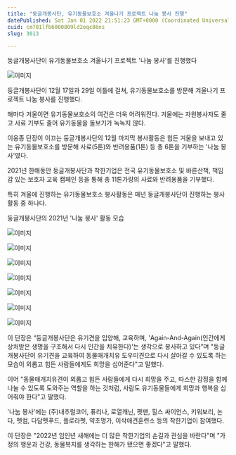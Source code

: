 ```yaml
---
title: "둥글개봉사단, 유기동물보호소 겨울나기 프로젝트 나눔 봉사 진행"
datePublished: Sat Jan 01 2022 21:51:23 GMT+0000 (Coordinated Universal Time)
cuid: cm701lfb6000809ld2eqc86ns
slug: 3013

---
```



둥글개봉사단이 유기동물보호소 겨울나기 프로젝트 '나눔 봉사'를 진행했다

![이미지](https://cdn.hashnode.com/res/hashnode/image/upload/v1739251744806/24de4587-f6a7-45a7-ace2-bc954e54b632.jpeg)

둥글개봉사단이 12월 17일과 29일 이틀에 걸쳐, 유기동물보호소를 방문해 겨울나기 프로젝트 나눔 봉사를 진행했다.

해마다 겨울이면 유기동물보호소의 여건은 더욱 어려워진다. 겨울에는 자원봉사자도 줄고 사료 기부도 줄어 유기동물을 돌보기가 녹녹지 않다.

이웅종 단장이 이끄는 둥글개봉사단의 12월 마지막 봉사활동은 힘든 겨울을 보내고 있는 유기동물보호소를 방문해 사료(5톤)와 반려용품(1톤) 등 총 6톤을 기부하는 '나눔 봉사'였다.

2021년 한해동안 둥글개봉사단과 착한기업은 전국 유기동물보호소 및 바른산책, 책임감 있는 보호자 교육 캠페인 등을 통해 총 11톤가량의 사료와 반려용품을 기부했다.

특히 겨울에 진행하는 유기동물보호소 봉사활동은 매년 둥글개봉사단이 진행하는 봉사활동 중 하나다.

둥글개봉사단의 2021년 '나눔 봉사' 활동 모습

![이미지](https://cdn.hashnode.com/res/hashnode/image/upload/v1739251747036/7fea8c6c-b030-409d-9d1b-09cf591c354b.jpeg)

![이미지](https://cdn.hashnode.com/res/hashnode/image/upload/v1739251749788/3bbfef02-572a-4d9c-9025-11ee99572c19.jpeg)

![이미지](https://cdn.hashnode.com/res/hashnode/image/upload/v1739251752403/5d30a1ee-0ceb-4152-b8f1-432a31427a78.jpeg)

![이미지](https://cdn.hashnode.com/res/hashnode/image/upload/v1739251755514/6e467013-c2d2-4746-b70c-b262ee611484.jpeg)

![이미지](https://cdn.hashnode.com/res/hashnode/image/upload/v1739251757914/cd92c488-8bef-4165-bae0-74f9d9f9ace6.jpeg)

![이미지](https://cdn.hashnode.com/res/hashnode/image/upload/v1739251760618/d680a098-90ea-45da-8fe4-80265a74dc97.jpeg)

![이미지](https://cdn.hashnode.com/res/hashnode/image/upload/v1739251763574/a31a48d5-23bb-4333-b99b-2463c23120cf.jpeg)

이 단장은 “둥글개봉사단은 유기견을 입양해, 교육하며, 'Again-And-Again(인간에게 상처받은 생명을 구조해서 다시 인간을 치유한다)'는 생각으로 봉사하고 있다”며 "둥글개봉사단이 유기견을 교육하여 동물매개치유 도우미견으로 다시 살아갈 수 있도록 하는 모습이 외롭고 힘든 사람들에게도 희망을 심어준다"고 말했다.

이어 "동물매개치유견이 외롭고 힘든 사람들에게 다시 희망을 주고, 따스한 감정을 함께 나눌 수 있도록 도와주는 역할을 하는 것처럼, 사람도 유기동물들에게 희망과 행복을 심어줘야 한다"고 말했다.

'나눔 봉사'에는 (주)내추럴코어, 퓨리나, 로열캐닌, 펫맨, 힐스 싸이언스, 키워보리, 논다, 펫컴, 다담펫푸드, 플로라펫, 약초명가, 이삭애견훈련소 등의 착한기업이 참여했다.

이 단장은 "2022년 임인년 새해에는 더 많은 착한기업의 손길과 관심을 바란다"며 "가정의 행운과 건강, 동물복지를 생각하는 한해가 됐으면 좋겠다"고 말했다.